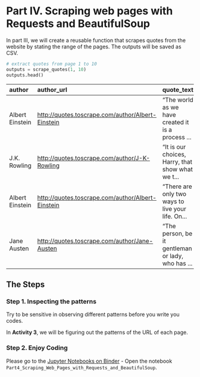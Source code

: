 # Part IV. Scraping web pages with Requests and BeautifulSoup

In part III, we will create a reusable function that scrapes quotes from the website by stating the range of the pages. The outputs will be saved as CSV.

```python
# extract quotes from page 1 to 10
outputs = scrape_quotes(1, 10)
outputs.head()
```

| author          | author_url                                        | quote_text                                        | tags                                     |
| :-------------- | :------------------------------------------------ | :------------------------------------------------ | ---------------------------------------- |
| Albert Einstein | http://quotes.toscrape.com/author/Albert-Einstein | “The world as we have created it is a process ... | change;deep-thoughts;thinking;world      |
| J.K. Rowling    | http://quotes.toscrape.com/author/J-K-Rowling     | “It is our choices, Harry, that show what we t... | abilities;choices                        |
| Albert Einstein | http://quotes.toscrape.com/author/Albert-Einstein | “There are only two ways to live your life. On... | inspirational;life;live;miracle;miracles |
| Jane Austen     | http://quotes.toscrape.com/author/Jane-Austen     | “The person, be it gentleman or lady, who has ... | aliteracy;books;classic;humor            |



## The Steps

### Step 1. Inspecting the patterns

Try to be sensitive in observing different patterns before you write you codes.

In **Activity 3**, we will be figuring out the patterns of the URL of each page.



### Step 2. Enjoy Coding

Please go to the [Jupyter Notebooks on Binder](https://mybinder.org/v2/gh/nuslds/intro-beautifulsoup/master/) - Open the notebook `Part4_Scraping_Web_Pages_with_Requests_and_BeautifulSoup`.
